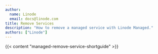 ```yaml
---
author:
  name: Linode
  email: docs@linode.com
title: Remove Services
description: "How to remove a managed service with Linode Managed."
authors: ["Linode"]
---
```


{{< content "managed-remove-service-shortguide" >}}